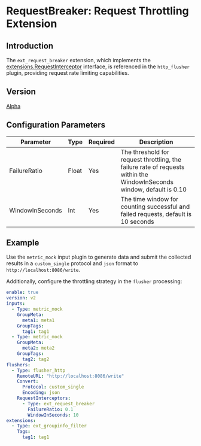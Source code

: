 # RequestBreaker: Request Throttling Extension

## Introduction

The `ext_request_breaker` extension, which implements the [extensions.RequestInterceptor](https://github.com/alibaba/ilogtail/blob/main/pkg/pipeline/extensions/request_interceptor.go) interface, is referenced in the `http_flusher` plugin, providing request rate limiting capabilities.

## Version

[Alpha](../stability-level.md)

## Configuration Parameters

| Parameter          | Type    | Required | Description                                                                                     |
|-------------------|-------|------|-------------------------------------------------------------------------------------------------|
| FailureRatio      | Float  | Yes   | The threshold for request throttling, the failure rate of requests within the WindowInSeconds window, default is 0.10 |
| WindowInSeconds   | Int    | Yes   | The time window for counting successful and failed requests, default is 10 seconds                    |

## Example

Use the `metric_mock` input plugin to generate data and submit the collected results in a `custom_single` protocol and `json` format to `http://localhost:8086/write`.

Additionally, configure the throttling strategy in the `flusher` processing:

```yaml
enable: true
version: v2
inputs:
  - Type: metric_mock
    GroupMeta:
      meta1: meta1
    GroupTags:
      tag1: tag1
  - Type: metric_mock
    GroupMeta:
      meta2: meta2
    GroupTags:
      tag2: tag2
flushers:
  - Type: flusher_http
    RemoteURL: "http://localhost:8086/write"
    Convert:
      Protocol: custom_single
      Encoding: json
    RequestInterceptors: 
      - Type: ext_request_breaker
        FailureRatio: 0.1
        WindowInSeconds: 10
extensions:
  - Type: ext_groupinfo_filter
    Tags:
      tag1: tag1
```
